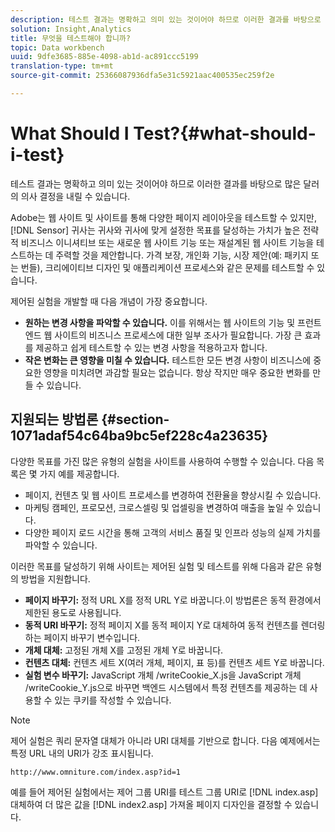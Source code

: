 ```yaml
---
description: 테스트 결과는 명확하고 의미 있는 것이어야 하므로 이러한 결과를 바탕으로 많은 달러의 의사 결정을 내릴 수 있습니다.
solution: Insight,Analytics
title: 무엇을 테스트해야 합니까?
topic: Data workbench
uuid: 9dfe3685-885e-4098-ab1d-ac891ccc5199
translation-type: tm+mt
source-git-commit: 25366087936dfa5e31c5921aac400535ec259f2e

---
```



# What Should I Test?{#what-should-i-test}

테스트 결과는 명확하고 의미 있는 것이어야 하므로 이러한 결과를 바탕으로 많은 달러의 의사 결정을 내릴 수 있습니다.

Adobe는 웹 사이트 및 사이트를 통해 다양한 페이지 레이아웃을 테스트할 수 있지만, [!DNL Sensor] 귀사는 귀사와 귀사에 맞게 설정한 목표를 달성하는 가치가 높은 전략적 비즈니스 이니셔티브 또는 새로운 웹 사이트 기능 또는 재설계된 웹 사이트 기능을 테스트하는 데 주력할 것을 제안합니다. 가격 보장, 개인화 기능, 시장 제안(예: 패키지 또는 번들), 크리에이티브 디자인 및 애플리케이션 프로세스와 같은 문제를 테스트할 수 있습니다.

제어된 실험을 개발할 때 다음 개념이 가장 중요합니다.

* **원하는 변경 사항을 파악할 수 있습니다.** 이를 위해서는 웹 사이트의 기능 및 프런트 엔드 웹 사이트의 비즈니스 프로세스에 대한 일부 조사가 필요합니다. 가장 큰 효과를 제공하고 쉽게 테스트할 수 있는 변경 사항을 적용하고자 합니다.
* **작은 변화는 큰 영향을 미칠 수 있습니다.** 테스트한 모든 변경 사항이 비즈니스에 중요한 영향을 미치려면 과감할 필요는 없습니다. 항상 작지만 매우 중요한 변화를 만들 수 있습니다.

## 지원되는 방법론 {#section-1071adaf54c64ba9bc5ef228c4a23635}

다양한 목표를 가진 많은 유형의 실험을 사이트를 사용하여 수행할 수 있습니다. 다음 목록은 몇 가지 예를 제공합니다.

* 페이지, 컨텐츠 및 웹 사이트 프로세스를 변경하여 전환율을 향상시킬 수 있습니다.
* 마케팅 캠페인, 프로모션, 크로스셀링 및 업셀링을 변경하여 매출을 높일 수 있습니다.
* 다양한 페이지 로드 시간을 통해 고객의 서비스 품질 및 인프라 성능의 실제 가치를 파악할 수 있습니다.

이러한 목표를 달성하기 위해 사이트는 제어된 실험 및 테스트를 위해 다음과 같은 유형의 방법을 지원합니다.

* **페이지 바꾸기:** 정적 URL X를 정적 URL Y로 바꿉니다.이 방법론은 동적 환경에서 제한된 용도로 사용됩니다.
* **동적 URI 바꾸기:** 정적 페이지 X를 동적 페이지 Y로 대체하여 동적 컨텐츠를 렌더링하는 페이지 바꾸기 변수입니다.
* **개체 대체:** 고정된 개체 X를 고정된 개체 Y로 바꿉니다.
* **컨텐츠 대체:** 컨텐츠 세트 X(여러 개체, 페이지, 표 등)를 컨텐츠 세트 Y로 바꿉니다.
* **실험 변수 바꾸기:** JavaScript 개체 /writeCookie_X.js을 JavaScript 개체 /writeCookie_Y.js으로 바꾸면 백엔드 시스템에서 특정 컨텐츠를 제공하는 데 사용할 수 있는 쿠키를 작성할 수 있습니다.

>[!NOTE]
>
>제어 실험은 쿼리 문자열 대체가 아니라 URI 대체를 기반으로 합니다. 다음 예제에서는 특정 URL 내의 URI가 강조 표시됩니다.
>
>`http://www.omniture.com/index.asp?id=1`
>
>예를 들어 제어된 실험에서는 제어 그룹 URI를 테스트 그룹 URI로 [!DNL index.asp] 대체하여 더 많은 값을 [!DNL index2.asp] 가져올 페이지 디자인을 결정할 수 있습니다.
